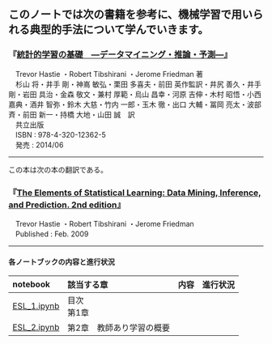 
このノートでは次の書籍を参考に、機械学習で用いられる典型的手法について学んでいきます。
  
---

### 『[統計的学習の基礎　―データマイニング・推論・予測―](http://www.kyoritsu-pub.co.jp/bookdetail/9784320123625)』
　Trevor Hastie ・Robert Tibshirani ・Jerome Friedman 著    
　杉山 将・井手 剛・神嶌 敏弘・栗田 多喜夫・前田 英作監訳・井尻 善久・井手 剛・岩田 具治・金森 敬文・兼村 厚範・烏山 昌幸・河原 吉伸・木村 昭悟・小西 嘉典・酒井 智弥・鈴木 大慈・竹内 一郎・玉木 徹・出口 大輔・冨岡 亮太・波部 斉・前田 新一・持橋 大地・山田 誠　訳  
　共立出版    
　ISBN : 978-4-320-12362-5    
　発売 : 2014/06      
  
---  
この本は次の本の翻訳である。  
### 『[The Elements of Statistical Learning: Data Mining, Inference, and Prediction. 2nd edition](https://web.stanford.edu/~hastie/ElemStatLearn/)』   
　Trevor Hastie ・Robert Tibshirani ・Jerome Friedman  
　Published : Feb. 2009  
  
---
#### 各ノートブックの内容と進行状況 

|notebook|該当する章|内容|進行状況|
|:--|:--|:--|:--|
|[ESL_1.ipynb](https://github.com/YouheiKomakine/study_memo/blob/master/The_Elements_of_Statistical_Learning/ESL_1.ipynb)|目次<br />第1章||
|[ESL_2.ipynb](https://github.com/YouheiKomakine/study_memo/blob/master/The_Elements_of_Statistical_Learning/ESL_2.ipynb)|第2章　教師あり学習の概要||
